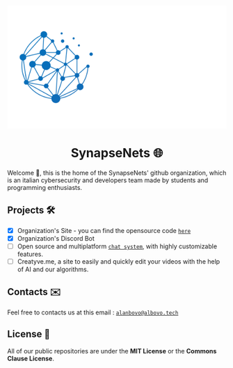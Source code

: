 <p align="center">
  <img align="center" src="https://github.com/SynapseNets/.github/blob/main/profile/banner.png"></img>
</p>
<h1 align="center">SynapseNets 🌐</h1>
Welcome 👋, this is the home of the SynapseNets' github organization, which is an italian cybersecurity and developers team made by students and programming enthusiasts.

## Projects 🛠️
- [x] Organization's Site - you can find the opensource code [`here`](https://github.com/SynapseNets/SynapseNets.github.io)
- [x] Organization's Discord Bot
- [ ] Open source and multiplatform [`chat system`](https://github.com/SynapseNets/SynapseChat), with highly customizable features.
- [ ] Creatyve.me, a site to easily and quickly edit your videos with the help of AI and our algorithms.

## Contacts ✉️
Feel free to contacts us at this email : [`alanbovo@albovo.tech`](mailto:alanbovo@albovo.tech)

## License 📖
All of our public repositories are under the **MIT License** or the **Commons Clause License**.
